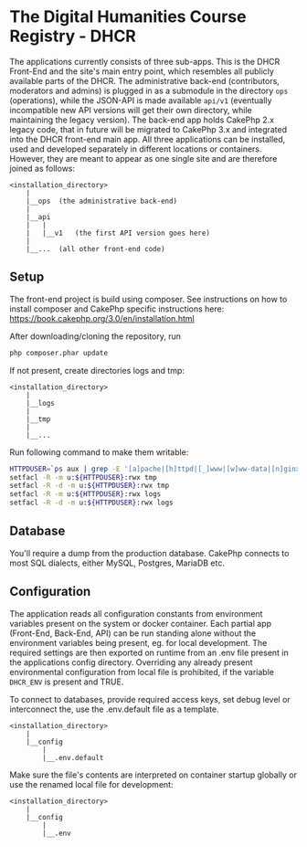 # The Digital Humanities Course Registry - DHCR
The applications currently consists of three sub-apps. 
This is the DHCR Front-End and the site's main entry point, which resembles all publicly available parts of the DHCR. 
The administrative back-end (contributors, moderators and admins) is plugged in as a submodule in the directory `ops` (operations), while the JSON-API is made available `api/v1` (eventually incompatible new API versions will get their own directory, while maintaining the legacy version). 
The back-end app holds CakePhp 2.x legacy code, that in future will be migrated to CakePhp 3.x and integrated into the DHCR front-end main app. 
All three applications can be installed, used and developed separately in different locations or containers. However, they are meant to appear as one single site and are therefore joined as follows:
```
<installation_directory>
    |
    |__ops	(the administrative back-end)
    |
    |__api
    |	|
    |	|__v1	(the first API version goes here)
    |
    |__...	(all other front-end code)
```

## Setup
The front-end project is build using composer. 
See instructions on how to install composer and 
CakePhp specific instructions here: 
https://book.cakephp.org/3.0/en/installation.html

After downloading/cloning the repository, run
```bash
php composer.phar update
```

If not present, create directories logs and tmp:
```
<installation_directory>
    |
    |__logs
    |
    |__tmp
    |
    |__...
```

Run following command to make them writable:
```bash
HTTPDUSER=`ps aux | grep -E '[a]pache|[h]ttpd|[_]www|[w]ww-data|[n]ginx' | grep -v root | head -1 | cut -d\  -f1`
setfacl -R -m u:${HTTPDUSER}:rwx tmp
setfacl -R -d -m u:${HTTPDUSER}:rwx tmp
setfacl -R -m u:${HTTPDUSER}:rwx logs
setfacl -R -d -m u:${HTTPDUSER}:rwx logs
```

## Database
You'll require a dump from the production database. CakePhp connects to most SQL dialects, either MySQL, Postgres, MariaDB etc.

## Configuration
The application reads all configuration constants from environment variables present on the system or docker container. 
Each partial app (Front-End, Back-End, API) can be run standing alone without the environment variables being present, eg. for local development. The required settings are then exported on runtime from an .env file present in the applications config directory. Overriding any already present environmental configuration from local file is prohibited, if the variable `DHCR_ENV` is present and TRUE. 

To connect to databases, provide required access keys, set debug level or interconnect the, use the .env.default file as a template. 
```
<installation_directory>
	|
	|__config
		|
		|__.env.default
```

Make sure the file's contents are interpreted on container startup globally or use the renamed local file for development:
```
<installation_directory>
	|
	|__config
		|
		|__.env
```
